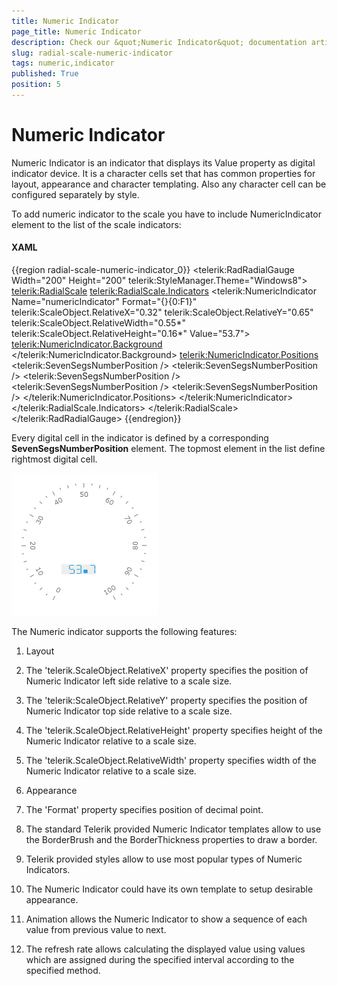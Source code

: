 ```yaml
---
title: Numeric Indicator
page_title: Numeric Indicator
description: Check our &quot;Numeric Indicator&quot; documentation article for the RadGauge {{ site.framework_name }} control.
slug: radial-scale-numeric-indicator
tags: numeric,indicator
published: True
position: 5
---
```


# Numeric Indicator

Numeric Indicator is an indicator that displays its Value property as digital indicator device. It is a character cells set that has common properties for layout, appearance and character templating. Also any character cell can be configured separately by style.

To add numeric indicator to the scale you have to include NumericIndicator element to the list of the scale indicators:

#### __XAML__
{{region radial-scale-numeric-indicator_0}}
	<telerik:RadRadialGauge Width="200" Height="200" telerik:StyleManager.Theme="Windows8">
	    <telerik:RadialScale>
	        <telerik:RadialScale.Indicators>
	            <telerik:NumericIndicator Name="numericIndicator"
	                                Format="{}{0:F1}"
	                                telerik:ScaleObject.RelativeX="0.32"
	                                telerik:ScaleObject.RelativeY="0.65"
	                                telerik:ScaleObject.RelativeWidth="0.55\*"
	                                telerik:ScaleObject.RelativeHeight="0.16\*"
	                                Value="53.7">
	                <telerik:NumericIndicator.Background>
	                    <SolidColorBrush Color="#EEEEEE"/>
	                </telerik:NumericIndicator.Background>
	                <telerik:NumericIndicator.Positions>
	                    <telerik:SevenSegsNumberPosition />
	                    <telerik:SevenSegsNumberPosition />
	                    <telerik:SevenSegsNumberPosition />
	                    <telerik:SevenSegsNumberPosition />
	                    <telerik:SevenSegsNumberPosition />
	                </telerik:NumericIndicator.Positions>
	            </telerik:NumericIndicator>
	        </telerik:RadialScale.Indicators>
	    </telerik:RadialScale>
	</telerik:RadRadialGauge>
{{endregion}}

Every digital cell in the indicator is defined by a corresponding __SevenSegsNumberPosition__ element. The topmost element in the list define rightmost digital cell.

![](images/RadialScaleNumericIndicator.png)

The Numeric indicator supports the following features:

1. Layout 

2. The 'telerik.ScaleObject.RelativeX' property specifies the position of Numeric Indicator left side relative to a scale size.

3. The 'telerik:ScaleObject.RelativeY' property specifies the position of Numeric Indicator top side relative to a scale size.

4. The 'telerik.ScaleObject.RelativeHeight' property specifies height of the Numeric Indicator relative to a scale size.

5. The 'telerik.ScaleObject.RelativeWidth' property specifies width of the Numeric Indicator relative to a scale size.

6. Appearance 

7. The 'Format' property specifies position of decimal point.

8. The standard Telerik provided Numeric Indicator templates allow to use the BorderBrush and the BorderThickness properties to draw a border.

9. Telerik provided styles allow to use most popular types of Numeric Indicators.

10. The Numeric Indicator could have its own template to setup desirable appearance.

11. Animation allows the Numeric Indicator to show a sequence of each value from previous value to next.

12. The refresh rate allows calculating the displayed value using values which are assigned during the specified interval according to the specified method.
